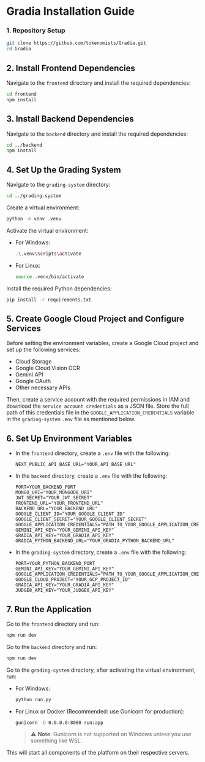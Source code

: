 # Gradia Installation Guide

### 1. Repository Setup
```bash
git clone https://github.com/tokenomists/Gradia.git
cd Gradia
```

## 2. Install Frontend Dependencies
Navigate to the `frontend` directory and install the required dependencies:
```bash
cd frontend
npm install
```

## 3. Install Backend Dependencies
Navigate to the `backend` directory and install the required dependencies:
```bash
cd ../backend
npm install
```

## 4. Set Up the Grading System
Navigate to the `grading-system` directory:
```bash
cd ../grading-system
```

Create a virtual environment:
```bash
python -m venv .venv
```
Activate the virtual environment:
- For Windows:
  ```bash
  .\.venv\Scripts\activate
  ```
- For Linux:
  ```bash
  source .venv/bin/activate
  ```

Install the required Python dependencies:
```bash
pip install -r requirements.txt
```

## 5. Create Google Cloud Project and Configure Services
Before setting the environment variables, create a Google Cloud project and set up the following services:

- Cloud Storage
- Google Cloud Vision OCR
- Gemini API
- Google OAuth
- Other necessary APIs

Then, create a service account with the required permissions in IAM and download the `service account credentials` as a JSON file. Store the full path of this credentials file in the `GOOGLE_APPLICATION_CREDENTIALS` variable in the `grading-system` `.env` file as mentioned below.

## 6. Set Up Environment Variables
- In the `frontend` directory, create a `.env` file with the following:

    ```plaintext
    NEXT_PUBLIC_API_BASE_URL="YOUR_API_BASE_URL"
    ```
- In the `backend` directory, create a `.env` file with the following:

    ```plaintext
    PORT=YOUR_BACKEND_PORT
    MONGO_URI="YOUR_MONGODB_URI"
    JWT_SECRET="YOUR_JWT_SECRET"
    FRONTEND_URL="YOUR_FRONTEND_URL"
    BACKEND_URL="YOUR_BACKEND_URL"
    GOOGLE_CLIENT_ID="YOUR_GOOGLE_CLIENT_ID"
    GOOGLE_CLIENT_SECRET="YOUR_GOOGLE_CLIENT_SECRET"
    GOOGLE_APPLICATION_CREDENTIALS="PATH_TO_YOUR_GOOGLE_APPLICATION_CREDENTIALS"
    GEMINI_API_KEY="YOUR_GEMINI_API_KEY"
    GRADIA_API_KEY="YOUR_GRADIA_API_KEY"
    GRADIA_PYTHON_BACKEND_URL="YOUR_GRADIA_PYTHON_BACKEND_URL"
    ```
- In the `grading-system` directory, create a `.env` file with the following:
    ```plaintext
    PORT=YOUR_PYTHON_BACKEND_PORT
    GEMINI_API_KEY="YOUR_GEMINI_API_KEY"
    GOOGLE_APPLICATION_CREDENTIALS="PATH_TO_YOUR_GOOGLE_APPLICATION_CREDENTIALS"
    GOOGLE_CLOUD_PROJECT="YOUR_GCP_PROJECT_ID"
    GRADIA_API_KEY="YOUR_GRADIA_API_KEY"
    JUDGE0_API_KEY="YOUR_JUDGE0_API_KEY"
    ```

## 7. Run the Application
Go to the `frontend` directory and run:
```bash
npm run dev
```

Go to the `backend` directory and run:
```bash
npm run dev
```

Go to the `grading-system` directory, after activating the virtual environment, run:
- For Windows:
    ```bash
    python run.py
    ```
- For Linux or Docker (Recommended: use Gunicorn for production):
    ```bash
    gunicorn -b 0.0.0.0:8080 run:app
    ```
    > ⚠️ **Note**: Gunicorn is not supported on Windows unless you use something like WSL.

This will start all components of the platform on their respective servers. 
